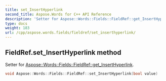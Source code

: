 ```yaml
---
title: set_InsertHyperlink
second_title: Aspose.Words for C++ API Reference
description: 'Setter for Aspose::Words::Fields::FieldRef::get_InsertHyperlink.'
type: docs
weight: 183
url: /cpp/aspose.words.fields/fieldref/set_inserthyperlink/
---
```

## FieldRef.set_InsertHyperlink method


Setter for [Aspose::Words::Fields::FieldRef::get_InsertHyperlink](../get_inserthyperlink/).

```cpp
void Aspose::Words::Fields::FieldRef::set_InsertHyperlink(bool value)
```

